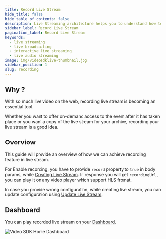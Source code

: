 ```yaml
---
title: Record Live Stream
hide_title: false
hide_table_of_contents: false
description: Live Streaming architecture helps you to understand how to implement scalable live broadcasting applications.
sidebar_label: Record Live Stream
pagination_label: Record Live Stream
keywords:
  - live streaming
  - live broadcasting
  - interactive live streaming
  - live audio streaming
image: img/videosdklive-thumbnail.jpg
sidebar_position: 1
slug: recording
---
```


## Why ?

With so much live video on the web, recording live stream is becoming an essential tool.

Whether you want to offer on-demand access to the event after it has taken place or you want a copy of the live stream for your archive, recording your live stream is a good idea.

## Overview

This guide will provide an overview of how we can achieve recording feature in live stream.

For Enable recording, you have to provide `record` property to `true` in body params, while [Creating Live Stream](/docs/guide/standard-live-streaming/features/create-live-stream). In response you will get `recordingUrl` , you can play it on any video player which support HLS fromat.

In case you provide wrong configuration, while creating live stream, you can update configuration using [Update Live Stream](/docs/guide/standard-live-streaming/features/update-live-stream).

## Dashboard

You can play recorded live stream on your [Dashboard](https://app.videosdk.live/live-streams/all-live-streams).

![Video SDK Home Dashboard](/img/recording-play.png)
